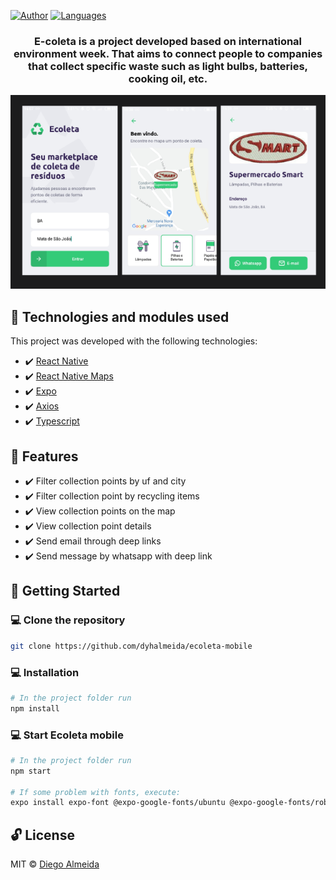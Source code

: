 [![Author](https://img.shields.io/badge/author-dyhalmeida-D54F44?style=flat-square)](https://github.com/dyhalmeida)
[![Languages](https://img.shields.io/github/languages/count/dyhalmeida/dooper?color=%23D54F44&style=flat-square)](#)

<h3 align="center"><strong>E-coleta</strong> is a project developed based on international environment week. That aims to connect people to companies that collect specific waste such as light bulbs, batteries, cooking oil, etc.</h3>

<div align="center" >
  <img src="./.github/project.png" alt="E-coleta" width="650">
</div>

## 📑 Technologies and modules used

This project was developed with the following technologies:

- ✔️ [React Native](https://reactnative.dev/)
- ✔️ [React Native Maps](https://github.com/react-native-community/react-native-maps#readme)
- ✔️ [Expo](https://expo.io/)
- ✔️ [Axios](https://github.com/axios/axios#readme)
- ✔️ [Typescript](https://www.typescriptlang.org/)

## 📍 Features

- ✔️ Filter collection points by uf and city
- ✔️ Filter collection point by recycling items
- ✔️ View collection points on the map
- ✔️ View collection point details
- ✔️ Send email through deep links
- ✔️ Send message by whatsapp with deep link

## 🚀 Getting Started

### 💻 Clone the repository

```bash
git clone https://github.com/dyhalmeida/ecoleta-mobile
```

### 💻 Installation

```bash
# In the project folder run
npm install
```

### 💻 Start Ecoleta mobile

```bash
# In the project folder run
npm start

# If some problem with fonts, execute:
expo install expo-font @expo-google-fonts/ubuntu @expo-google-fonts/roboto
```

## 🔓 License

MIT © [Diego Almeida](https://www.linkedin.com/in/dyhalmeida/)
